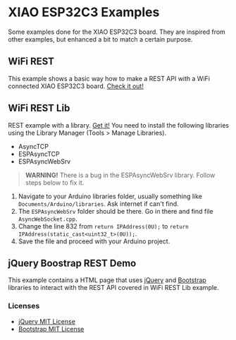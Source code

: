 # XIAO ESP32C3 Examples

Some examples done for the XIAO ESP32C3 board. They are inspired from other examples, but enhanced a bit to match a certain purpose.

## WiFi REST

This example shows a basic way how to make a REST API with a WiFi connected XIAO ESP32C3 board. [Check it out!](WiFi_REST/WiFi_REST.ino)

## WiFi REST Lib

REST example with a library. [Get it!](WiFi_REST_Lib/WiFi_REST_Lib.ino) You need to install the following libraries using the Library Manager (Tools > Manage Libraries).

- AsyncTCP
- ESPAsyncTCP
- ESPAsyncWebSrv

> **WARNING!** There is a bug in the ESPAsyncWebSrv library. Follow steps below to fix it.

1. Navigate to your Arduino libraries folder, usually something like `Documents/Arduino/libraries`. Ask internet if can't find.
2. The `ESPAsyncWebSrv` folder should be there. Go in there and find file `AsyncWebSocket.cpp`.
3. Change the line 832 from `return IPAddress(0U);` to `return IPAddress(static_cast<uint32_t>(0U));`.
4. Save the file and proceed with your Arduino project.

## jQuery Boostrap REST Demo

This example contains a HTML page that uses [jQuery](https://jquery.com/) and [Bootstrap](https://getbootstrap.com/) libraries to interact with the REST API covered in WiFi REST Lib example. 

### Licenses

- [jQuery MIT License](https://github.com/jquery/jquery/blob/main/LICENSE.txt)
- [Bootstrap MIT License](https://github.com/twbs/bootstrap/blob/main/LICENSE)

